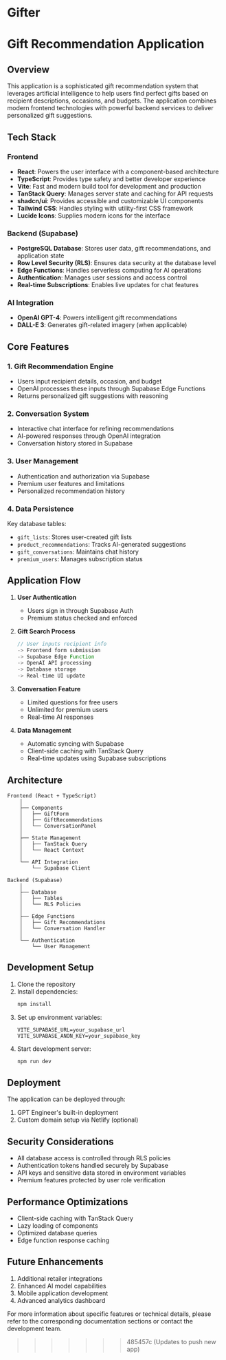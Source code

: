 # Gifter

# Gift Recommendation Application

## Overview
This application is a sophisticated gift recommendation system that leverages artificial intelligence to help users find perfect gifts based on recipient descriptions, occasions, and budgets. The application combines modern frontend technologies with powerful backend services to deliver personalized gift suggestions.

## Tech Stack

### Frontend
- **React**: Powers the user interface with a component-based architecture
- **TypeScript**: Provides type safety and better developer experience
- **Vite**: Fast and modern build tool for development and production
- **TanStack Query**: Manages server state and caching for API requests
- **shadcn/ui**: Provides accessible and customizable UI components
- **Tailwind CSS**: Handles styling with utility-first CSS framework
- **Lucide Icons**: Supplies modern icons for the interface

### Backend (Supabase)
- **PostgreSQL Database**: Stores user data, gift recommendations, and application state
- **Row Level Security (RLS)**: Ensures data security at the database level
- **Edge Functions**: Handles serverless computing for AI operations
- **Authentication**: Manages user sessions and access control
- **Real-time Subscriptions**: Enables live updates for chat features

### AI Integration
- **OpenAI GPT-4**: Powers intelligent gift recommendations
- **DALL-E 3**: Generates gift-related imagery (when applicable)

## Core Features

### 1. Gift Recommendation Engine
- Users input recipient details, occasion, and budget
- OpenAI processes these inputs through Supabase Edge Functions
- Returns personalized gift suggestions with reasoning

### 2. Conversation System
- Interactive chat interface for refining recommendations
- AI-powered responses through OpenAI integration
- Conversation history stored in Supabase

### 3. User Management
- Authentication and authorization via Supabase
- Premium user features and limitations
- Personalized recommendation history

### 4. Data Persistence
Key database tables:
- `gift_lists`: Stores user-created gift lists
- `product_recommendations`: Tracks AI-generated suggestions
- `gift_conversations`: Maintains chat history
- `premium_users`: Manages subscription status

## Application Flow

1. **User Authentication**
   - Users sign in through Supabase Auth
   - Premium status checked and enforced

2. **Gift Search Process**
   ```typescript
   // User inputs recipient info
   -> Frontend form submission
   -> Supabase Edge Function
   -> OpenAI API processing
   -> Database storage
   -> Real-time UI update
   ```

3. **Conversation Feature**
   - Limited questions for free users
   - Unlimited for premium users
   - Real-time AI responses

4. **Data Management**
   - Automatic syncing with Supabase
   - Client-side caching with TanStack Query
   - Real-time updates using Supabase subscriptions

## Architecture

```
Frontend (React + TypeScript)
    │
    ├── Components
    │   ├── GiftForm
    │   ├── GiftRecommendations
    │   └── ConversationPanel
    │
    ├── State Management
    │   ├── TanStack Query
    │   └── React Context
    │
    └── API Integration
        └── Supabase Client

Backend (Supabase)
    │
    ├── Database
    │   ├── Tables
    │   └── RLS Policies
    │
    ├── Edge Functions
    │   ├── Gift Recommendations
    │   └── Conversation Handler
    │
    └── Authentication
        └── User Management
```

## Development Setup

1. Clone the repository
2. Install dependencies:
   ```bash
   npm install
   ```
3. Set up environment variables:
   ```
   VITE_SUPABASE_URL=your_supabase_url
   VITE_SUPABASE_ANON_KEY=your_supabase_key
   ```
4. Start development server:
   ```bash
   npm run dev
   ```

## Deployment

The application can be deployed through:
1. GPT Engineer's built-in deployment
2. Custom domain setup via Netlify (optional)

## Security Considerations

- All database access is controlled through RLS policies
- Authentication tokens handled securely by Supabase
- API keys and sensitive data stored in environment variables
- Premium features protected by user role verification

## Performance Optimizations

- Client-side caching with TanStack Query
- Lazy loading of components
- Optimized database queries
- Edge function response caching

## Future Enhancements

1. Additional retailer integrations
2. Enhanced AI model capabilities
3. Mobile application development
4. Advanced analytics dashboard

For more information about specific features or technical details, please refer to the corresponding documentation sections or contact the development team.
>>>>>>> 485457c (Updates to push new app)
